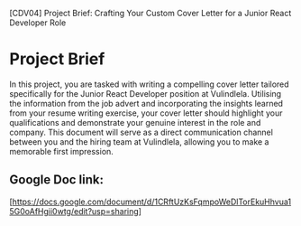 [CDV04] Project Brief: Crafting Your Custom Cover Letter for a Junior React Developer Role

# Project Brief
In this project, you are tasked with writing a compelling cover letter tailored specifically for the Junior React Developer position at Vulindlela. Utilising the information from the job advert and incorporating the insights learned from your resume writing exercise, your cover letter should highlight your qualifications and demonstrate your genuine interest in the role and company. This document will serve as a direct communication channel between you and the hiring team at Vulindlela, allowing you to make a memorable first impression.


## Google Doc link: 
[https://docs.google.com/document/d/1CRftUzKsFqmpoWeDlTorEkuHhvua15G0oAfHgii0wtg/edit?usp=sharing]